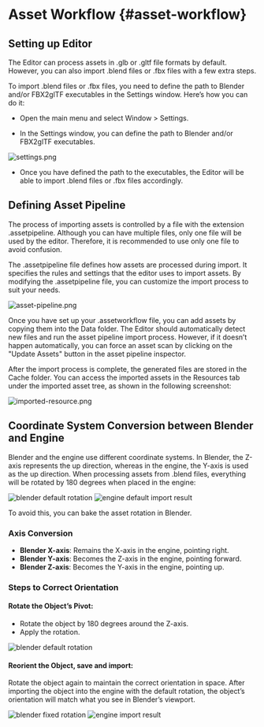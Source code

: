 Asset Workflow {#asset-workflow}
========================================

## Setting up Editor

The Editor can process assets in .glb or .gltf file formats by default. However, you can also import .blend files or .fbx files with a few extra steps.

To import .blend files or .fbx files, you need to define the path to Blender and/or FBX2glTF executables in the Settings window. Here’s how you can do it:

- Open the main menu and select Window > Settings.

- In the Settings window, you can define the path to Blender and/or FBX2glTF executables.

![settings.png](images/documentation/asset-workflow/settings.png)

- Once you have defined the path to the executables, the Editor will be able to import .blend files or .fbx files accordingly.


## Defining Asset Pipeline

The process of importing assets is controlled by a file with the extension .assetpipeline. Although you can have multiple files, only one file will be used by the editor. Therefore, it is recommended to use only one file to avoid confusion.

The .assetpipeline file defines how assets are processed during import. It specifies the rules and settings that the editor uses to import assets. By modifying the .assetpipeline file, you can customize the import process to suit your needs.

![asset-pipeline.png](images/documentation/asset-workflow/asset-pipeline.png)

Once you have set up your .assetworkflow file, you can add assets by copying them into the Data folder. The Editor should automatically detect new files and run the asset pipeline import process. However, if it doesn’t happen automatically, you can force an asset scan by clicking on the "Update Assets" button in the asset pipeline inspector.

After the import process is complete, the generated files are stored in the Cache folder. You can access the imported assets in the Resources tab under the imported asset tree, as shown in the following screenshot:

![imported-resource.png](images/documentation/asset-workflow/imported-resource.png)


## Coordinate System Conversion between Blender and Engine

Blender and the engine use different coordinate systems. In Blender, the Z-axis represents the up direction, whereas in the engine, the Y-axis is used as the up direction. When processing assets from .blend files, everything will be rotated by 180 degrees when placed in the engine:

![blender default rotation](images/documentation/asset-workflow/blender-initial.jpg) ![engine default import result](images/documentation/asset-workflow/engine-initial.jpg)

To avoid this, you can bake the asset rotation in Blender.

### Axis Conversion
- **Blender X-axis**: Remains the X-axis in the engine, pointing right.
- **Blender Y-axis**: Becomes the Z-axis in the engine, pointing forward.
- **Blender Z-axis**: Becomes the Y-axis in the engine, pointing up.

### Steps to Correct Orientation

#### Rotate the Object’s Pivot:
- Rotate the object by 180 degrees around the Z-axis.
- Apply the rotation.

![blender default rotation](images/documentation/asset-workflow/blender-rotate-pivot.jpg)

#### Reorient the Object, save and import:

Rotate the object again to maintain the correct orientation in space.
After importing the object into the engine with the default rotation, the object’s orientation will match what you see in Blender’s viewport.

![blender fixed rotation](images/documentation/asset-workflow/blender-result.jpg) ![engine import result](images/documentation/asset-workflow/engine-result.jpg)
